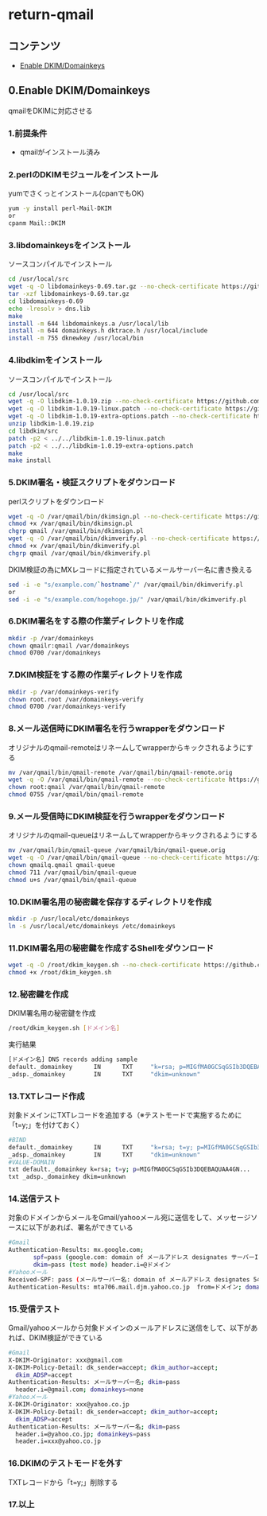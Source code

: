 # return-qmail

## コンテンツ

* [Enable DKIM/Domainkeys](#0enable-dkimdomainkeys)

## 0.Enable DKIM/Domainkeys

qmailをDKIMに対応させる

### 1.前提条件

* qmailがインストール済み

### 2.perlのDKIMモジュールをインストール

yumでさくっとインストール(cpanでもOK)
```sh
yum -y install perl-Mail-DKIM
or
cpanm Mail::DKIM
```

### 3.libdomainkeysをインストール

ソースコンパイルでインストール
```sh
cd /usr/local/src
wget -q -O libdomainkeys-0.69.tar.gz --no-check-certificate https://github.com/corokada/return-qmail/raw/master/libdomainkeys-0.69.tar.gz
tar -xzf libdomainkeys-0.69.tar.gz
cd libdomainkeys-0.69
echo -lresolv > dns.lib
make
install -m 644 libdomainkeys.a /usr/local/lib
install -m 644 domainkeys.h dktrace.h /usr/local/include
install -m 755 dknewkey /usr/local/bin
```

### 4.libdkimをインストール

ソースコンパイルでインストール
```sh
cd /usr/local/src
wget -q -O libdkim-1.0.19.zip --no-check-certificate https://github.com/corokada/return-qmail/raw/master/libdkim-1.0.19.zip
wget -q -O libdkim-1.0.19-linux.patch --no-check-certificate https://github.com/corokada/return-qmail/raw/master/libdkim-1.0.19-linux.patch
wget -q -O libdkim-1.0.19-extra-options.patch --no-check-certificate https://github.com/corokada/return-qmail/raw/master/libdkim-1.0.19-extra-options.patch
unzip libdkim-1.0.19.zip
cd libdkim/src
patch -p2 < ../../libdkim-1.0.19-linux.patch
patch -p2 < ../../libdkim-1.0.19-extra-options.patch
make
make install
```

### 5.DKIM署名・検証スクリプトをダウンロード
perlスクリプトをダウンロード
```sh
wget -q -O /var/qmail/bin/dkimsign.pl --no-check-certificate https://github.com/corokada/return-qmail/raw/master/dkimsign.pl
chmod +x /var/qmail/bin/dkimsign.pl
chgrp qmail /var/qmail/bin/dkimsign.pl
wget -q -O /var/qmail/bin/dkimverify.pl --no-check-certificate https://github.com/corokada/return-qmail/raw/master/dkimverify.pl
chmod +x /var/qmail/bin/dkimverify.pl
chgrp qmail /var/qmail/bin/dkimverify.pl
```
DKIM検証の為にMXレコードに指定されているメールサーバー名に書き換える
```sh
sed -i -e "s/example.com/`hostname`/" /var/qmail/bin/dkimverify.pl
or
sed -i -e "s/example.com/hogehoge.jp/" /var/qmail/bin/dkimverify.pl
```

### 6.DKIM署名をする際の作業ディレクトリを作成
```sh
mkdir -p /var/domainkeys
chown qmailr:qmail /var/domainkeys
chmod 0700 /var/domainkeys
```

### 7.DKIM検証をする際の作業ディレクトリを作成
```sh
mkdir -p /var/domainkeys-verify
chown root.root /var/domainkeys-verify
chmod 0700 /var/domainkeys-verify
```

### 8.メール送信時にDKIM署名を行うwrapperをダウンロード
オリジナルのqmail-remoteはリネームしてwrapperからキックされるようにする
```sh
mv /var/qmail/bin/qmail-remote /var/qmail/bin/qmail-remote.orig
wget -q -O /var/qmail/bin/qmail-remote --no-check-certificate https://github.com/corokada/return-qmail/raw/master/qmail-remote
chown root:qmail /var/qmail/bin/qmail-remote
chmod 0755 /var/qmail/bin/qmail-remote
```

### 9.メール受信時にDKIM検証を行うwrapperをダウンロード
オリジナルのqmail-queueはリネームしてwrapperからキックされるようにする
```sh
mv /var/qmail/bin/qmail-queue /var/qmail/bin/qmail-queue.orig
wget -q -O /var/qmail/bin/qmail-queue --no-check-certificate https://github.com/corokada/return-qmail/raw/master/qmail-queue
chown qmailq.qmail qmail-queue
chmod 711 /var/qmail/bin/qmail-queue
chmod u+s /var/qmail/bin/qmail-queue
```

### 10.DKIM署名用の秘密鍵を保存するディレクトリを作成
```sh
mkdir -p /usr/local/etc/domainkeys
ln -s /usr/local/etc/domainkeys /etc/domainkeys
```

### 11.DKIM署名用の秘密鍵を作成するShellをダウンロード
```sh
wget -q -O /root/dkim_keygen.sh --no-check-certificate https://github.com/corokada/return-qmail/raw/master/dkim_keygen.sh
chmod +x /root/dkim_keygen.sh
```

### 12.秘密鍵を作成
DKIM署名用の秘密鍵を作成
```sh
/root/dkim_keygen.sh [ドメイン名]
```
実行結果
```sh
[ドメイン名] DNS records adding sample
default._domainkey      IN      TXT     "k=rsa; p=MIGfMA0GCSqGSIb3DQEBAQUAA4GN..."
_adsp._domainkey        IN      TXT     "dkim=unknown"
```

### 13.TXTレコード作成

対象ドメインにTXTレコードを追加する（※テストモードで実施するために「t=y;」を付けておく）
```sh
#BIND
default._domainkey      IN      TXT     "k=rsa; t=y; p=MIGfMA0GCSqGSIb3DQEBAQUAA4GN..."
_adsp._domainkey        IN      TXT     "dkim=unknown"
#VALUE-DOMAIN
txt default._domainkey k=rsa; t=y; p=MIGfMA0GCSqGSIb3DQEBAQUAA4GN...
txt _adsp._domainkey dkim=unknown
```

### 14.送信テスト

対象のドメインからメールをGmail/yahooメール宛に送信をして、メッセージソースに以下があれば、署名ができている
```sh
#Gmail
Authentication-Results: mx.google.com;
       spf=pass (google.com: domain of メールアドレス designates サーバーIP as permitted sender) smtp.mailfrom=メールアドレス;
       dkim=pass (test mode) header.i=@ドメイン
#Yahooメール
Received-SPF: pass (メールサーバー名: domain of メールアドレス designates 54.64.79.211 as permitted sender) receiver=メールサーバー名; client-ip=サーバーIP; envelope-from=メールアドレス;
Authentication-Results: mta706.mail.djm.yahoo.co.jp  from=ドメイン; domainkeys=pass (ok); dkim=pass (ok); header.i=@ドメイン
```

### 15.受信テスト

Gmail/yahooメールから対象ドメインのメールアドレスに送信をして、以下があれば、DKIM検証ができている
```sh
#Gmail
X-DKIM-Originator: xxx@gmail.com
X-DKIM-Policy-Detail: dk_sender=accept; dkim_author=accept;
  dkim_ADSP=accept
Authentication-Results: メールサーバー名; dkim=pass
  header.i=@gmail.com; domainkeys=none
#Yahooメール
X-DKIM-Originator: xxx@yahoo.co.jp
X-DKIM-Policy-Detail: dk_sender=accept; dkim_author=accept;
  dkim_ADSP=accept
Authentication-Results: メールサーバー名; dkim=pass
  header.i=@yahoo.co.jp; domainkeys=pass
  header.i=xxx@yahoo.co.jp
```

### 16.DKIMのテストモードを外す

TXTレコードから「t=y;」削除する

### 17.以上
